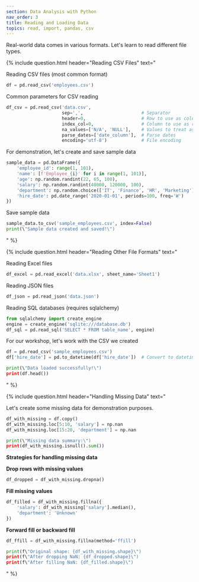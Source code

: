 ```yaml
---
section: Data Analysis with Python
nav_order: 3
title: Reading and Loading Data
topics: read, import, pandas, csv
---
```


Real-world data comes in various formats. Let's learn to read different file types.

{% include question.html header="Reading CSV Files" text="

Reading CSV files (most common format)

```python
df = pd.read_csv('employees.csv')
```

Common parameters for CSV reading

```python
df_csv = pd.read_csv('data.csv',
                     sep=',',                      # Separator
                     header=0,                     # Row to use as column names
                     index_col=0,                  # Column to use as row index
                     na_values=['N/A', 'NULL'],    # Values to treat as NaN
                     parse_dates=['date_column'],  # Parse dates
                     encoding='utf-8')             # File encoding
```

For demonstration, let's create and save sample data

```python
sample_data = pd.DataFrame({
    'employee_id': range(1, 101),
    'name': [f'Employee_{i}' for i in range(1, 101)],
    'age': np.random.randint(22, 65, 100),
    'salary': np.random.randint(40000, 120000, 100),
    'department': np.random.choice(['IT', 'Finance', 'HR', 'Marketing'], 100),
    'hire_date': pd.date_range('2020-01-01', periods=100, freq='W')
})
```

Save sample data

```python
sample_data.to_csv('sample_employees.csv', index=False)
print(\"Sample data created and saved!\")
```
" %}

{% include question.html header="Reading Other File Formats" text="

Reading Excel files

```python
df_excel = pd.read_excel('data.xlsx', sheet_name='Sheet1')
```

Reading JSON files

```python
df_json = pd.read_json('data.json')
```

Reading SQL databases (requires sqlalchemy)

```python
from sqlalchemy import create_engine
engine = create_engine('sqlite:///database.db')
df_sql = pd.read_sql('SELECT * FROM table_name', engine)
```

For our workshop, let's work with the CSV we created

```python
df = pd.read_csv('sample_employees.csv')
df['hire_date'] = pd.to_datetime(df['hire_date'])  # Convert to datetime

print(\"Data loaded successfully!\")
print(df.head())
```
" %}

{% include question.html header="Handling Missing Data" text="

Let's create some missing data for demonstration purposes.

```python
df_with_missing = df.copy()
df_with_missing.loc[5:10, 'salary'] = np.nan
df_with_missing.loc[15:20, 'department'] = np.nan

print(\"Missing data summary:\")
print(df_with_missing.isnull().sum())
```

**Strategies for handling missing data**

**Drop rows with missing values**

```python
df_dropped = df_with_missing.dropna()
```

**Fill missing values**

```python
df_filled = df_with_missing.fillna({
    'salary': df_with_missing['salary'].median(),
    'department': 'Unknown'
})
```

**Forward fill or backward fill**

```python
df_ffill = df_with_missing.fillna(method='ffill')

print(f\"Original shape: {df_with_missing.shape}\")
print(f\"After dropping NaN: {df_dropped.shape}\")
print(f\"After filling NaN: {df_filled.shape}\")
```
" %}
